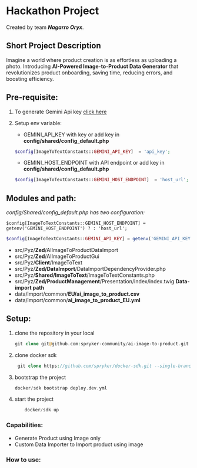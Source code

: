 # Hackathon Project
Created by team ***Nagarro Oryx***.

## Short Project Description
Imagine a world where product creation is as effortless as uploading a photo. Introducing **AI-Powered Image-to-Product Data Generator** that revolutionizes product onboarding, saving time, reducing errors, and boosting efficiency.

## Pre-requisite:
1. To generate Gemini Api key [click here](https://aistudio.google.com/app/apikey)
2. Setup env variable: 

	- GEMINI_API_KEY with key or add key in **config/shared/config_default.php** 
	```php
	$config[ImageToTextConstants::GEMINI_API_KEY]  = 'api_key';
	```
	
	- GEMINI_HOST_ENDPOINT with API endpoint or add key in **config/shared/config_default.php** 
    
    ```php
    $config[ImageToTextConstants::GEMINI_HOST_ENDPOINT]  = 'host_url';
	```

## Modules and path:

  *config/Shared/config_default.php has two configuration:*
   
    $config[ImageToTextConstants::GEMINI_HOST_ENDPOINT] = getenv('GEMINI_HOST_ENDPOINT') ? : 'host_url';
```php
$config[ImageToTextConstants::GEMINI_API_KEY] = getenv('GEMINI_API_KEY') ? : 'api_key';
```

- src/Pyz/**Zed**/AIImageToProductDataImport
- src/Pyz/**Zed**/AIImageToProductGui
- src/Pyz/**Client**/ImageToText
- src/Pyz/**Zed/DataImport**/DataImportDependencyProvider.php
- src/Pyz/**Shared/ImageToText**/ImageToTextConstants.php
- src/Pyz/**Zed/ProductManagement**/Presentation/Index/index.twig
**Data-import path**
- data/import/common/**EU/ai_image_to_product.csv**
- data/import/common/**ai_image_to_product_EU.yml**

## Setup:

1. clone the repository in your local
	```php
    git clone git@github.com:spryker-community/ai-image-to-product.git
    ```
2. clone docker sdk 
    ```php
     git clone https://github.com/spryker/docker-sdk.git --single-branch docker
    ```
3. bootstrap the project
    ```php
    docker/sdk bootstrap deploy.dev.yml
    ```
4. start the project
 ```php
        docker/sdk up
 ```
### Capabilities:

- Generate Product using Image only
- Custom Data Importer to Import product using image

### How to use:
